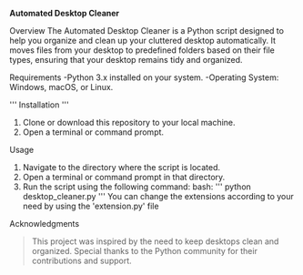 **Automated Desktop Cleaner**

Overview
The Automated Desktop Cleaner is a Python script designed to help you organize and clean up your cluttered desktop automatically. It moves files from your desktop to predefined folders based on their file types, ensuring that your desktop remains tidy and organized.

Requirements
-Python 3.x installed on your system.
-Operating System: Windows, macOS, or Linux.


''' Installation '''
1. Clone or download this repository to your local machine.
2. Open a terminal or command prompt.

Usage
1. Navigate to the directory where the script is located.
2. Open a terminal or command prompt in that directory.
3. Run the script using the following command:
   bash:
   '''
   python desktop_cleaner.py
   '''
You can change the extensions according to your need by using the 'extension.py' file

Acknowledgments
>This project was inspired by the need to keep desktops clean and organized. Special thanks to the Python community for their contributions and support.
	 
